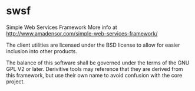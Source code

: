 # swsf
Simple Web Services Framework   More info at http://www.amadensor.com/simple-web-services-framework/

The client utilities are licensed under the BSD license to allow for easier inclusion into other products.

The balance of this software shall be governed under the terms of the GNU GPL V2 or later.    Derivitive tools may reference that they are derived from this framework, but use their own name to avoid confusion with the core project.
